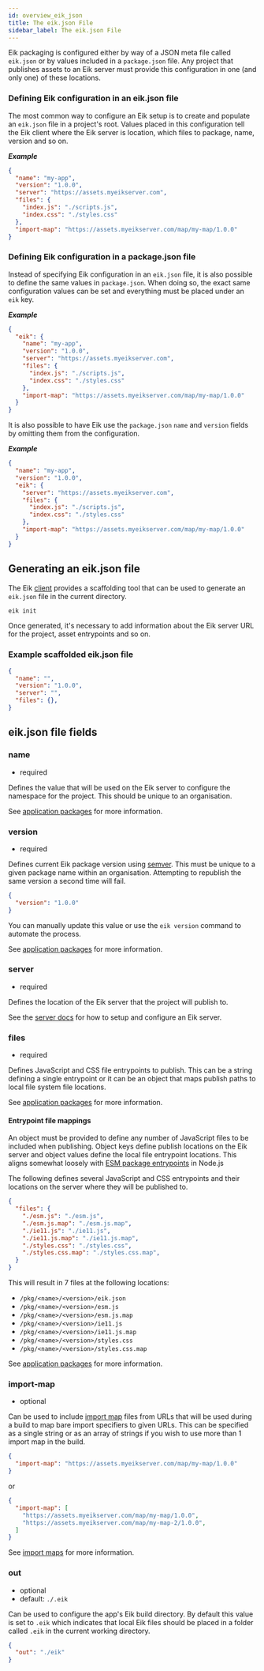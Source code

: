 ```yaml
---
id: overview_eik_json
title: The eik.json File
sidebar_label: The eik.json File
---
```


Eik packaging is configured either by way of a JSON meta file called `eik.json` or by values included in a `package.json` file. Any project that publishes assets to an Eik server must provide this configuration in one (and only one) of these locations.

### Defining Eik configuration in an eik.json file

The most common way to configure an Eik setup is to create and populate an `eik.json` file in a project's root. Values placed in this configuration tell the Eik client where the Eik server is location, which files to package, name, version and so on.

__*Example*__

```json
{
  "name": "my-app",
  "version": "1.0.0",
  "server": "https://assets.myeikserver.com",
  "files": {
    "index.js": "./scripts.js",
    "index.css": "./styles.css"
  },
  "import-map": "https://assets.myeikserver.com/map/my-map/1.0.0"
}
```

### Defining Eik configuration in a package.json file

Instead of specifying Eik configuration in an `eik.json` file, it is also possible to define the same values in `package.json`. When doing so, the exact same configuration values can be set and everything must be placed under an `eik` key.

__*Example*__

```json
{
  "eik": {
    "name": "my-app",
    "version": "1.0.0",
    "server": "https://assets.myeikserver.com",
    "files": {
      "index.js": "./scripts.js",
      "index.css": "./styles.css"
    },
    "import-map": "https://assets.myeikserver.com/map/my-map/1.0.0"
  }
}
```

It is also possible to have Eik use the `package.json` `name` and `version` fields by omitting them from the configuration.

__*Example*__

```json
{
  "name": "my-app",
  "version": "1.0.0",
  "eik": {
    "server": "https://assets.myeikserver.com",
    "files": {
      "index.js": "./scripts.js",
      "index.css": "./styles.css"
    },
    "import-map": "https://assets.myeikserver.com/map/my-map/1.0.0"
  }
}
```

## Generating an eik.json file

The Eik [client](client.md) provides a scaffolding tool that can be used to generate an `eik.json` file in the current directory.

```sh
eik init
```

Once generated, it's necessary to add information about the Eik server URL for the project, asset entrypoints and so on.

### Example scaffolded eik.json file

```json
{
  "name": "",
  "version": "1.0.0",
  "server": "",
  "files": {},
}
```

## eik.json file fields

### name  

* required

Defines the value that will be used on the Eik server to configure the namespace for the project. This should be unique to an organisation.

See [application packages](/docs/client_app_packages) for more information.

### version

* required

Defines current Eik package version using [semver](https://semver.org/). This must be unique to a given package name within an organisation. Attempting to republish the same version a second time will fail.

```json
{
  "version": "1.0.0"
}
```

You can manually update this value or use the `eik version` command to automate the process.

See [application packages](/docs/client_app_packages) for more information.

### server

* required

Defines the location of the Eik server that the project will publish to.

See the [server docs](/docs/server) for how to setup and configure an Eik server.

### files

* required

Defines JavaScript and CSS file entrypoints to publish. This can be a string defining a single entrypoint or it can be an object that maps publish paths to local file system file locations. 

See [application packages](/docs/client_app_packages) for more information.

#### Entrypoint file mappings

An object must be provided to define any number of JavaScript files to be included when publishing. Object keys define publish locations on the Eik server and object values define the local file entrypoint locations. This aligns somewhat loosely with [ESM package entrypoints](https://nodejs.org/dist/latest-v14.x/docs/api/esm.html#esm_package_entry_points) in Node.js

The following defines several JavaScript and CSS entrypoints and their locations on the server where they will be published to. 

```json
{
  "files": {
    "./esm.js": "./esm.js",
    "./esm.js.map": "./esm.js.map",
    "./ie11.js": "./ie11.js",
    "./ie11.js.map": "./ie11.js.map",
    "./styles.css": "./styles.css",
    "./styles.css.map": "./styles.css.map",
  }
}
```

This will result in 7 files at the following locations:

* `/pkg/<name>/<version>/eik.json`
* `/pkg/<name>/<version>/esm.js`
* `/pkg/<name>/<version>/esm.js.map`
* `/pkg/<name>/<version>/ie11.js`
* `/pkg/<name>/<version>/ie11.js.map`
* `/pkg/<name>/<version>/styles.css`
* `/pkg/<name>/<version>/styles.css.map`

See [application packages](/docs/client_app_packages) for more information.

### import-map

* optional

Can be used to include [import map](https://github.com/WICG/import-maps#the-basic-idea) files from URLs that will be used during a build to map bare import specifiers to given URLs. This can be specified as a single string or as an array of strings if you wish to use more than 1 import map in the build.

```json
{
  "import-map": "https://assets.myeikserver.com/map/my-map/1.0.0"
}
```

or

```json
{
  "import-map": [
    "https://assets.myeikserver.com/map/my-map/1.0.0",
    "https://assets.myeikserver.com/map/my-map-2/1.0.0",
  ]
}
```

See [import maps](/docs/client_import_maps) for more information.

### out

* optional
* default: `./.eik`

Can be used to configure the app's Eik build directory. By default this value is set to `.eik` which indicates that local Eik files should be placed in a folder called `.eik` in the current working directory.

```json
{
  "out": "./eik"
}
```
